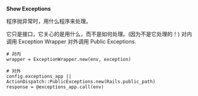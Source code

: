 **Show Exceptions**

程序抛异常时，用什么程序来处理。

它只是接口，它关心的是用什么，而不是如何处理。(因为不是它处理的！)
对内调用 Exception Wrapper
对外调用 Public Exceptions.

```
# 对内
wrapper = ExceptionWrapper.new(env, exception)

# 对外
config.exceptions_app || ActionDispatch::PublicExceptions.new(Rails.public_path)
response = @exceptions_app.call(env)
```

